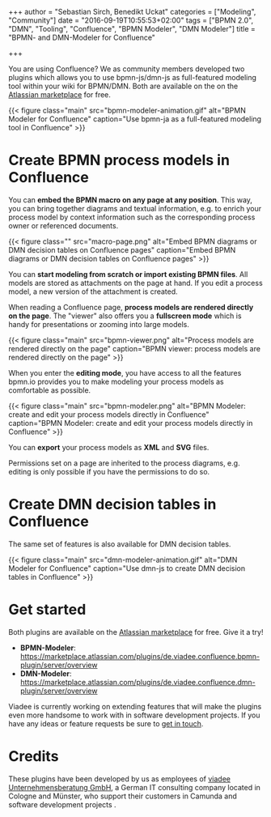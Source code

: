 +++
author = "Sebastian Sirch, Benedikt Uckat"
categories = ["Modeling", "Community"]
date = "2016-09-19T10:55:53+02:00"
tags = ["BPMN 2.0", "DMN", "Tooling", "Confluence", "BPMN Modeler", "DMN Modeler"]
title = "BPMN- and DMN-Modeler for Confluence"

+++

You are using Confluence? We as community members developed two plugins which allows you to use bpmn-js/dmn-js as full-featured modeling tool within your wiki for BPMN/DMN. Both are available on the on the [Atlassian marketplace](https://marketplace.atlassian.com/vendors/1213394) for free.

<!--more-->
{{< figure class="main" src="bpmn-modeler-animation.gif" alt="BPMN Modeler for Confluence" caption="Use bpmn-ja as a full-featured modeling tool in Confluence" >}}

# Create BPMN process models in Confluence
You can **embed the BPMN macro on any page at any position**. This way, you can bring together diagrams and textual information, e.g. to enrich your process model by context information such as the corresponding process owner or referenced documents.

{{< figure class="" src="macro-page.png" alt="Embed BPMN diagrams or DMN decision tables on Confluence pages" caption="Embed BPMN diagrams or DMN decision tables on Confluence pages" >}}

 You can **start modeling from scratch or import existing BPMN files**. All models are stored as attachments on the page at hand. If you edit a process model, a new version of the attachment is created.
 
When reading a Confluence page, **process models are rendered directly on the page**. The "viewer" also offers you a **fullscreen mode** which is handy for presentations or zooming into large models.

{{< figure class="main" src="bpmn-viewer.png" alt="Process models are rendered directly on the page" caption="BPMN viewer: process models are rendered directly on the page" >}}

When you enter the **editing mode**, you have access to all the features bpmn.io provides you to make modeling your process models as comfortable as possible.

{{< figure class="main" src="bpmn-modeler.png" alt="BPMN Modeler: create and edit your process models directly in Confluence" caption="BPMN Modeler: create and edit your process models directly in Confluence" >}}


You can **export** your process models as **XML** and **SVG** files. 

<Screenshot>

Permissions set on a page are inherited to the process diagrams, e.g. editing is only possible if you have the permissions to do so.
 
# Create DMN decision tables in Confluence

The same set of features is also available for DMN decision tables. 

{{< figure class="main" src="dmn-modeler-animation.gif" alt="DMN Modeler for Confluence" caption="Use dmn-js to create DMN decision tables in Confluence" >}}

# Get started
Both plugins are available on the [Atlassian marketplace](https://marketplace.atlassian.com/vendors/1213394) for free. Give it a try! 

* **BPMN-Modeler**: https://marketplace.atlassian.com/plugins/de.viadee.confluence.bpmn-plugin/server/overview
* **DMN-Modeler**: https://marketplace.atlassian.com/plugins/de.viadee.confluence.dmn-plugin/server/overview

Viadee is currently working on extending features that will make the plugins even more handsome to work with in software development projects. If you have any ideas or feature requests be sure to [get in touch](https://confluence.intern.viadee.de/www.viadee.de/bpmn-modeler/). 


# Credits
These plugins have been developed by us as employees of [viadee Unternehmensberatung GmbH](http://www.viadee.de), a German IT consulting company located in Cologne and Münster, who support their customers in Camunda and software development projects .

